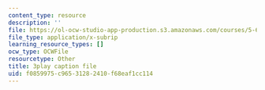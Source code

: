 ```yaml
---
content_type: resource
description: ''
file: https://ol-ocw-studio-app-production.s3.amazonaws.com/courses/5-61-physical-chemistry-fall-2017/f0859975c96531282410f68eaf1cc114_lfH99vfhiI4.srt
file_type: application/x-subrip
learning_resource_types: []
ocw_type: OCWFile
resourcetype: Other
title: 3play caption file
uid: f0859975-c965-3128-2410-f68eaf1cc114
---
```

